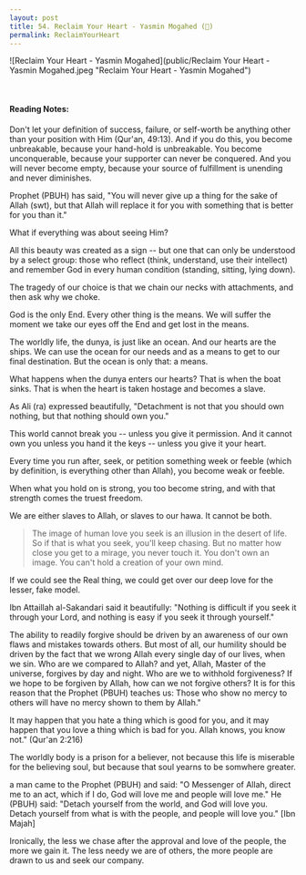 ```yaml
---
layout: post
title: 54. Reclaim Your Heart - Yasmin Mogahed (📖)
permalink: ReclaimYourHeart
---
```


![Reclaim Your Heart - Yasmin Mogahed](public/Reclaim Your Heart - Yasmin Mogahed.jpeg "Reclaim Your Heart - Yasmin Mogahed")

<br>

#### Reading Notes:

Don't let your definition of success, failure, or self-worth be anything other than your position with Him (Qur'an, 49:13). And if you do this, you become unbreakable, because your hand-hold is unbreakable. You become unconquerable, because your supporter can never be conquered. And you will never become empty, because your source of fulfillment is unending and never diminishes.

Prophet (PBUH) has said, "You will never give up a thing for the sake of Allah (swt), but that Allah will replace it for you with something that is better for you than it."

What if everything was about seeing Him?

All this beauty was created as a sign -- but one that can only be understood by a select group: those who reflect (think, understand, use their intellect) and remember God in every human condition (standing, sitting, lying down).

The tragedy of our choice is that we chain our necks with attachments, and then ask why we choke.

God is the only End. Every other thing is the means. We will suffer the moment we take our eyes off the End and get lost in the means.

The worldly life, the dunya, is just like an ocean. And our hearts are the ships. We can use the ocean for our needs and as a means to get to our final destination. But the ocean is only that: a means.

What happens when the dunya enters our hearts? That is when the boat sinks. That is when the heart is taken hostage and becomes a slave.

As Ali (ra) expressed beautifully, "Detachment is not that you should own nothing, but that nothing should own you."

This world cannot break you -- unless you give it permission. And it cannot own you unless you hand it the keys -- unless you give it your heart.

Every time you run after, seek, or petition something week or feeble (which by definition, is everything other than Allah), you become weak or feeble.

When what you hold on is strong, you too become string, and with that strength comes the truest freedom.

We are either slaves to Allah, or slaves to our hawa. It cannot be both.

> The image of human love you seek is an illusion in the desert of life. So if that is what you seek, you'll keep chasing. But no matter how close you get to a mirage, you never touch it. You don't own an image. You can't hold a creation of your own mind.

If we could see the Real thing, we could get over our deep love for the lesser, fake model.

Ibn Attaillah al-Sakandari said it beautifully: "Nothing is difficult if you seek it through your Lord, and nothing is easy if you seek it through yourself."

The ability to readily forgive should be driven by an awareness of our own flaws and mistakes towards others. But most of all, our humility should be driven by the fact that we wrong Allah every single day of our lives, when we sin. Who are we compared to Allah? and yet, Allah, Master of the universe, forgives by day and night. Who are we to withhold forgiveness? If we hope to be forgiven by Allah, how can we not forgive others? It is for this reason that the Prophet (PBUH) teaches us: Those who show no mercy to others will have no mercy shown to them by Allah."

It may happen that you hate a thing which is good for you, and it may happen that you love a thing which is bad for you. Allah knows, you know not." (Qur'an 2:216)

The worldly body is a prison for a believer, not because this life is miserable for the believing soul, but because that soul yearns to be somwhere greater.

a man came to the Prophet (PBUH) and said: "O Messenger of Allah, direct me to an act, which if I do, God will love me and people will love me." He (PBUH) said: "Detach yourself from the world, and God will love you. Detach yourself from what is with the people, and people will love you." [Ibn Majah]

Ironically, the less we chase after the approval and love of the people, the more we gain it. The less needy we are of others, the more people are drawn to us and seek our company.

